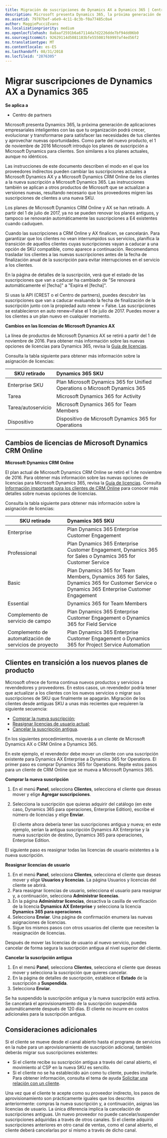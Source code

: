 ```yaml
---
title: Migración de suscripciones de Dynamics AX a Dynamics 365 | Centro de partners
description: Microsoft presenta Dynamics 365, la próxima generación de aplicaciones empresariales inteligentes con las que tu organización podrá crecer, evolucionar y transformarse para satisfacer las necesidades de tus clientes y aprovechar nuevas oportunidades.
ms.assetid: 79787bef-a6e9-4c11-8c3b-f0a77485c0a4
author: MaggiePucciEvans
ms.localizationpriority: medium
ms.openlocfilehash: 8a8aaf2591b6a67114da7d2226dde7bf94dd06b0
ms.sourcegitcommit: 92629114d5081103bfe555081f69997af4ed56f2
ms.translationtype: MT
ms.contentlocale: es-ES
ms.lasthandoff: 08/31/2018
ms.locfileid: "2876305"
---
```

# <a name="migrate-dynamics-ax-subscriptions-to-dynamics-365"></a>Migrar suscripciones de Dynamics AX a Dynamics 365

**Se aplica a**

-  Centro de partners

Microsoft presenta Dynamics 365, la próxima generación de aplicaciones empresariales inteligentes con las que tu organización podrá crecer, evolucionar y transformarse para satisfacer las necesidades de tus clientes y aprovechar nuevas oportunidades. Como parte del nuevo producto, el 1 de noviembre de 2016 Microsoft introdujo los planes de suscripción a Microsoft Dynamics para clientes. Son similares a los planes actuales, aunque no idénticos.

Las instrucciones de este documento describen el modo en el que los proveedores indirectos pueden cambiar las suscripciones actuales a Microsoft Dynamics AX y a Microsoft Dynamics CRM Online de los clientes a la nueva suscripción a Microsoft Dynamics 365. Las instrucciones también se aplican a otros productos de Microsoft que se actualizan a versiones nuevas, resultando necesario que los proveedores migren las suscripciones de clientes a una nueva SKU.

Los planes de Microsoft Dynamics CRM Online y AX se han retirado.  A partir del 1 de julio de 2017, ya no se pueden renovar los planes antiguos, y tampoco se renovarán automáticamente las suscripciones a E4 existentes cuando caduquen.

Cuando las suscripciones a CRM Online y AX finalicen, se cancelarán. Para garantizar que los clientes no vean interrumpidos sus servicios, planifica la transición de aquellos clientes cuyas suscripciones vayan a caducar a una opción de SKU compatible, como aparece a continuación. Recomendamos trasladar los clientes a las nuevas suscripciones antes de la fecha de finalización anual de la suscripción para evitar interrupciones en el servicio a los clientes. 

En la página de detalles de la suscripción, verá que el estado de las suscripciones que van a caducar ha cambiado de "Se renovará automáticamente el [fecha]" a "Expira el [fecha]". 

Si usas la API (CREST o el Centro de partners), puedes descubrir las suscripciones que van a caducar evaluando la fecha de finalización de la suscripción junto con la propiedad auto renew = False. Las suscripciones se establecieron en auto renew=False el 1 de julio de 2017. Puedes mover a los clientes a un plan nuevo en cualquier momento. 

**Cambios en las licencias de Microsoft Dynamics AX**

La línea de productos de Microsoft Dynamics AX se retiró a partir del 1 de noviembre de 2016. Para obtener más información sobre las nuevas opciones de licencias para Dynamics 365, revisa la [Guía de licencias](http://download.microsoft.com/documents/dynamics/pricing/Dynamics_365_Enterprise_edition_Licensing_Guide.pdf).

 Consulta la tabla siguiente para obtener más información sobre la asignación de licencias:

|**SKU retirado**   |**Dynamics 365 SKU**   |
|-------------------|:----------------------|
|Enterprise SKU|Plan Microsoft Dynamics 365 for Unified Operations o Microsoft Dynamics 365 |
|Tarea|Microsoft Dynamics 365 for Activity
|Tarea/autoservicio|Microsoft Dynamics 365 for Team Members|
|Dispositivo|Dispositivo de Microsoft Dynamics 365 for Operations|

## <a name="microsoft-dynamics-crm-online-licensing-changes"></a>Cambios de licencias de Microsoft Dynamics CRM Online 

**Microsoft Dynamics CRM Online**

El plan actual de Microsoft Dynamics CRM Online se retiró el 1 de noviembre de 2016. Para obtener más información sobre las nuevas opciones de licencias para Microsoft Dynamics 365, revisa la [Guía de licencias](http://download.microsoft.com/documents/dynamics/pricing/Dynamics_365_Enterprise_edition_Licensing_Guide.pdf). Consulta [Información importante para los clientes de CRM Online](https://go.microsoft.com/fwlink/?linkid=831667) para conocer más detalles sobre nuevas opciones de licencias.

Consulta la tabla siguiente para obtener más información sobre la asignación de licencias:

|**SKU retirado**   |**Dynamics 365 SKU**   |
|-------------------|:----------------------|
|Enterprise|Plan Dynamics 365 Enterprise Customer Engagement |
|Professional|Plan Dynamics 365 Enterprise Customer Engagement, Dynamics 365 for Sales o Dynamics 365 for Customer Service|
|Basic|Plan Dynamics 365 for Team Members, Dynamics 365 for Sales, Dynamics 365 for Customer Service o Dynamics 365 Enterprise Customer Engagement|
|Essential|Dynamics 365 for Team Members|
|Complemento de servicio de campo|Plan Dynamics 365 Enterprise Customer Engagement o Dynamics 365 for Field Service|
|Complemento de automatización de servicios de proyecto|Plan Dynamics 365 Enterprise Customer Engagement o Dynamics 365 for Project Service Automation|



## <a name="transition-customers-to-new-product-plans"></a>Clientes en transición a los nuevos planes de producto


Microsoft ofrece de forma continua nuevos productos y servicios a revendedores y proveedores. En estos casos, un revendedor podría tener que actualizar a los clientes con los nuevos servicios o migrar sus suscripciones de SKU que finalmente se apagarán. Migración de los clientes desde antiguas SKU a unas más recientes que requieren la siguiente secuencia:

-   [Comprar la nueva suscripción](#manual-subscription-migration-purchasenewsubsc);
-   [Reasignar licencias de usuario actual](#manual-subscription-migration-reassignlicenses);
-   [Cancelar la suscripción antigua](#manual-subscription-migration-cancelsubscriptions).

En los siguientes procedimientos, moverás a un cliente de Microsoft Dynamics AX o CRM Online a Dynamics 365.

En este ejemplo, el revendedor debe mover un cliente con una suscripción existente para Dynamics AX Enterprise a Dynamics 365 for Operations. El primer paso es comprar Dynamics 365 for Operations.  Repite estos pasos para un cliente de CRM Online que se mueva a Microsoft Dynamics 365.

<a href="" id="purchasenewsubsc"></a>

**Comprar la nueva suscripción**

1.  En el menú **Panel**, selecciona **Clientes**, selecciona el cliente que deseas mover y elige **Agregar suscripciones**.
2.  Selecciona la suscripción que quieras adquirir del catálogo (en este caso, Dynamics 365 para operaciones, Enterprise Edition), escribe el número de licencias y elige **Enviar**.

    El cliente ahora debería tener las suscripciones antigua y nueva; en este ejemplo, serían la antigua suscripción Dynamics AX Enterprise y la nueva suscripción de destino, Dynamics 365 para operaciones, Enterprise Edition.

<a href="" id="reassignlicenses"></a> El siguiente paso es reasignar todas las licencias de usuario existentes a la nueva suscripción.

**Reasignar licencias de usuario**

1.  En el menú **Panel**, selecciona **Clientes**, selecciona el cliente que deseas mover y elige **Usuarios y licencias**. La página Usuarios y licencias del cliente se abrirá.
2.  Para reasignar licencias de usuario, selecciona el usuario para reasignar y, a continuación, selecciona **Administrar licencias**.
3.  En la página **Administrar licencias**, desactiva la casilla de verificación de la licencia **Dynamics AX Enterprise** y selecciona la licencia **Dynamics 365 para operaciones**.
4.  Selecciona **Enviar**. Una página de confirmación enumera las nuevas asignaciones de licencias.
5.  Sigue los mismos pasos con otros usuarios del cliente que necesiten la reasignación de licencias.

<a href="" id="cancelsubscriptions"></a> Después de mover las licencias de usuario al nuevo servicio, puedes cancelar de forma segura la suscripción antigua al nivel superior del cliente.

**Cancelar la suscripción antigua**

1.  En el menú **Panel**, selecciona **Clientes**, selecciona el cliente que deseas mover y selecciona la suscripción que quieres cancelar.
2.  En la página de detalles de suscripción, establece el **Estado** de la suscripción a **Suspendida**.
3.  Selecciona **Enviar**.

Se ha suspendido la suscripción antigua y la nueva suscripción está activa. Se cancelará el aprovisionamiento de la suscripción suspendida automáticamente después de 120 días. El cliente no incurre en costos adicionales para la suscripción antigua.

## <a name="additional-considerations"></a>Consideraciones adicionales


Si el cliente se mueve desde el canal abierto hasta el programa de servicios en la nube para un aprovisionamiento de suscripción adicional, también deberás migrar sus suscripciones existentes:

-   Si el cliente recibe su suscripción antigua a través del canal abierto, el movimiento al CSP en la nueva SKU es sencillo.
-   Si el cliente no se ha establecido aún como tu cliente, puedes invitarle. Para obtener información, consulta el tema de ayuda [Solicitar una relación con un cliente](https://msdn.microsoft.com/en-us/library/partnercenter/mt750320.aspx).

Una vez que el cliente te acepte como su proveedor indirecto, los pasos de aprovisionamiento son prácticamente iguales que los descritos anteriormente: compras la nueva suscripción y, a continuación, asignas las licencias de usuario. La única diferencia implica la cancelación de suscripciones antiguas. Un nuevo proveedor no puede cancelar/suspender suscripciones adquiridas a través de otros canales. Si el cliente adquirió suscripciones anteriores en otro canal de ventas, como el canal abierto, el cliente deberá cancelarlas por sí mismo a través de dicho canal.

 

 



